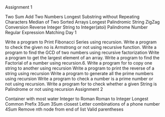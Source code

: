 Assignment 1

Two Sum
Add Two Numbers
Longest Substring without Repeating Characters
Median of Two Sorted Arrays
Longest Palindromic String
ZigZag Conversion
Reverse Integer
String to Integer(atoi)
Palindrome Number
Regular Expression Matching
Day 1

Write a program to Print Fibonacci Series using recursion.
Write a program to check the given no is Armstrong or not using recursive function.
Write a program to find the GCD of two numbers using recursive factorization
Write a program to get the largest element of an array.
Write a program to find the Factorial of a number using recursion.6. Write a program for to copy one string to another using recursion
Write a program to print the reverse of a string using recursion
Write a program to generate all the prime numbers using recursion
Write a program to check a number is a prime number or not using recursion.
Write a program for to check whether a given String is Palindrome or not using recursion
Assignment 2

Container with most water
Integer to Roman
Roman to Integer
Longest Common Prefix
3Sum
3Sum closest
Letter combinations of a phone number
4Sum
Remove nth node from end of list
Valid parentheses
